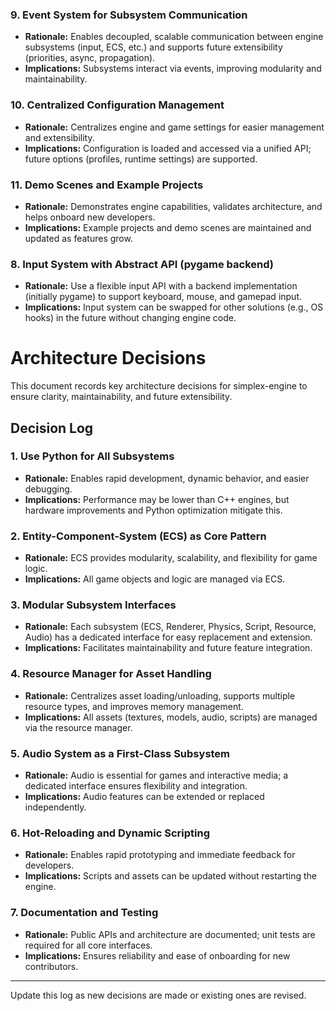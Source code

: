 ### 9. Event System for Subsystem Communication
- **Rationale:** Enables decoupled, scalable communication between engine subsystems (input, ECS, etc.) and supports future extensibility (priorities, async, propagation).
- **Implications:** Subsystems interact via events, improving modularity and maintainability.

### 10. Centralized Configuration Management
- **Rationale:** Centralizes engine and game settings for easier management and extensibility.
- **Implications:** Configuration is loaded and accessed via a unified API; future options (profiles, runtime settings) are supported.

### 11. Demo Scenes and Example Projects
- **Rationale:** Demonstrates engine capabilities, validates architecture, and helps onboard new developers.
- **Implications:** Example projects and demo scenes are maintained and updated as features grow.
### 8. Input System with Abstract API (pygame backend)
- **Rationale:** Use a flexible input API with a backend implementation (initially pygame) to support keyboard, mouse, and gamepad input.
- **Implications:** Input system can be swapped for other solutions (e.g., OS hooks) in the future without changing engine code.
# Architecture Decisions

This document records key architecture decisions for simplex-engine to ensure clarity, maintainability, and future extensibility.

## Decision Log

### 1. Use Python for All Subsystems
- **Rationale:** Enables rapid development, dynamic behavior, and easier debugging.
- **Implications:** Performance may be lower than C++ engines, but hardware improvements and Python optimization mitigate this.

### 2. Entity-Component-System (ECS) as Core Pattern
- **Rationale:** ECS provides modularity, scalability, and flexibility for game logic.
- **Implications:** All game objects and logic are managed via ECS.

### 3. Modular Subsystem Interfaces
- **Rationale:** Each subsystem (ECS, Renderer, Physics, Script, Resource, Audio) has a dedicated interface for easy replacement and extension.
- **Implications:** Facilitates maintainability and future feature integration.

### 4. Resource Manager for Asset Handling
- **Rationale:** Centralizes asset loading/unloading, supports multiple resource types, and improves memory management.
- **Implications:** All assets (textures, models, audio, scripts) are managed via the resource manager.

### 5. Audio System as a First-Class Subsystem
- **Rationale:** Audio is essential for games and interactive media; a dedicated interface ensures flexibility and integration.
- **Implications:** Audio features can be extended or replaced independently.

### 6. Hot-Reloading and Dynamic Scripting
- **Rationale:** Enables rapid prototyping and immediate feedback for developers.
- **Implications:** Scripts and assets can be updated without restarting the engine.

### 7. Documentation and Testing
- **Rationale:** Public APIs and architecture are documented; unit tests are required for all core interfaces.
- **Implications:** Ensures reliability and ease of onboarding for new contributors.

---
Update this log as new decisions are made or existing ones are revised.
